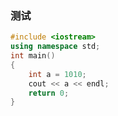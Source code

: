 ### 测试

```c++
#include <iostream>
using namespace std;
int main()
{
    int a = 1010;
    cout << a << endl;
	return 0;
}
```

